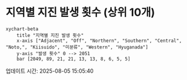 # 지역별 지진 발생 횟수 (상위 10개)

```mermaid
xychart-beta
    title "지역별 지진 발생 횟수"
    x-axis ["Adjacent", "Off", "Northern", "Southern", "Central", "Noto,", "Kiisuido", "미분류", "Western", "Hyuganada"]
    y-axis "발생 횟수" 0 --> 2051
    bar [2049, 89, 21, 21, 13, 13, 8, 6, 5, 5]
```

업데이트 시간: 2025-08-05 15:05:40

